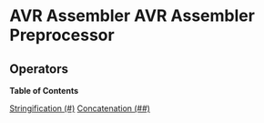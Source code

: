 AVR Assembler AVR Assembler Preprocessor
========================================

Operators
---------

**Table of Contents**

<span class="section"> [Stringification (\#)](avrassembler.wb_preprocessor.Stringification.html) </span>
<span class="section"> [Concatenation (\#\#)](avrassembler.wb_preprocessor.Concatenation.html) </span>
